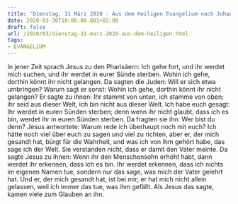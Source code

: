 ```yaml
---
title: 'Dienstag, 31 März 2020 : Aus dem Heiligen Evangelium nach Johannes - Joh 8,21-30.'
date: 2020-03-30T18:06:00.001+02:00
draft: false
url: /2020/03/dienstag-31-marz-2020-aus-dem-heiligen.html
tags: 
- EVANGELIUM
---
```


In jener Zeit sprach Jesus zu den Pharisäern: Ich gehe fort, und ihr werdet mich suchen, und ihr werdet in eurer Sünde sterben. Wohin ich gehe, dorthin könnt ihr nicht gelangen. Da sagten die Juden: Will er sich etwa umbringen? Warum sagt er sonst: Wohin ich gehe, dorthin könnt ihr nicht gelangen? Er sagte zu ihnen: Ihr stammt von unten, ich stamme von oben; ihr seid aus dieser Welt, ich bin nicht aus dieser Welt. Ich habe euch gesagt: Ihr werdet in euren Sünden sterben; denn wenn ihr nicht glaubt, dass ich es bin, werdet ihr in euren Sünden sterben. Da fragten sie ihn: Wer bist du denn? Jesus antwortete: Warum rede ich überhaupt noch mit euch? Ich hätte noch viel über euch zu sagen und viel zu richten, aber er, der mich gesandt hat, bürgt für die Wahrheit, und was ich von ihm gehört habe, das sage ich der Welt. Sie verstanden nicht, dass er damit den Vater meinte. Da sagte Jesus zu ihnen: Wenn ihr den Menschensohn erhöht habt, dann werdet ihr erkennen, dass Ich es bin. Ihr werdet erkennen, dass ich nichts im eigenen Namen tue, sondern nur das sage, was mich der Vater gelehrt hat. Und er, der mich gesandt hat, ist bei mir; er hat mich nicht allein gelassen, weil ich immer das tue, was ihm gefällt. Als Jesus das sagte, kamen viele zum Glauben an ihn.